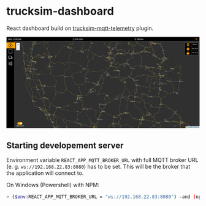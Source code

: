 # trucksim-dashboard

React dashboard build on [trucksim-mqtt-telemetry](https://github.com/ggljzr/trucksim-mqtt-telemetry) plugin.

![trucksim dashboard displaying a map](dashboard.png "Dashboard")

## Starting developement server

Environment variable ``REACT_APP_MQTT_BROKER_URL`` with full MQTT broker URL (e. g. ``ws://192.168.22.83:8080``) has to be
set. This will be the broker that the application will connect to.

On Windows (Powershell) with NPM:

```bash
> ($env:REACT_APP_MQTT_BROKER_URL = "ws://192.168.22.83:8080") -and (npm start)
```